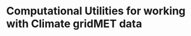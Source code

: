 # Computational Utilities for working with Climate gridMET data

<!-- TODO ->

[Documentation Home](home)


```{contents}
---
local:
---
```

## What is gridMET?

gridMET is a dataset of daily high-spatial resolution (~4-km, 1/24th degree)
surface meteorological data covering the contiguous US from 1979-yesterday.
The data are also known and cited as METDATA.

Executing pipelines from this package require a collection of shape files
corresponding to geographies for which data is aggregated
(for example, zip code areas or counties).

The data has to be placed in the following directory structure:
`${year}/${geo_type: zip|county|etc.}/${shape:point|polygon}/`

Which geography is used is defined by `geography` argument that defaults
to "zip". Only actually used geographies must have their shape files
for the years actually used.

## Using command line gridMET utility 

```
    usage: python -m dorieh.rasters.launcher [-h] --variable
                      {bi,erc,etr,fm100,fm1000,pet,pr,rmax,rmin,sph,srad,th,tmmn,tmmx,vpd,vs}
                      [{bi,erc,etr,fm100,fm1000,pet,pr,rmax,rmin,sph,srad,th,tmmn,tmmx,vpd,vs} ...]
                      [--strategy {default,all_touched,combined}]
                      [--destination DESTINATION] [--downloads DOWNLOADS]
                      [--geography GEOGRAPHY] [--shapes_dir SHAPES_DIR]
                      [--shapes [SHAPES [SHAPES ...]]]
    
    optional arguments:
      -h, --help            show this help message and exit
      --years [YEARS [YEARS ...]], -y [YEARS [YEARS ...]]
                            Year or list of years to download. For example, the
                            following argument: `-y 1992:1995 1998 1999 2011
                            2015:2017` will produce the following list:
                            [1992,1993,1994,1995,1998,1999,2011,2015,2016,2017] ,
                            default: 1990:2020
      --compress, -c        Use gzip compression for the result, default: True
      --variables {bi,erc,etr,fm100,fm1000,pet,pr,rmax,rmin,sph,srad,th,tmmn,tmmx,vpd,vs} [{bi,erc,etr,fm100,fm1000,pet,pr,rmax,rmin,sph,srad,th,tmmn,tmmx,vpd,vs} ...], --var {bi,erc,etr,fm100,fm1000,pet,pr,rmax,rmin,sph,srad,th,tmmn,tmmx,vpd,vs} [{bi,erc,etr,fm100,fm1000,pet,pr,rmax,rmin,sph,srad,th,tmmn,tmmx,vpd,vs} ...]
                            Gridmet bands or variables
      --strategy {default,all_touched,combined,downscale}, -s {default,all_touched,combined,downscale}
                            Rasterization Strategy, default: default
      --destination DESTINATION, --dest DESTINATION, -d DESTINATION
                            Destination directory for the processed files,
                            default: data/processed
      --raw_downloads RAW_DOWNLOADS
                            Directory for downloaded raw files, default:
                            data/downloads
      --geography {zip,county,custom}
                            The type of geographic area over which we aggregate
                            data, default: zip
      --shapes_dir SHAPES_DIR
                            Directory containing shape files for geographies.
                            Directory structure is expected to be:
                            .../${year}/${geo_type}/{point|polygon}/, default:
                            shapes
      --shapes [{point,polygon} [{point,polygon} ...]]
                            Type of shapes to aggregate over, default: ['polygon']
      --points POINTS       Path to CSV file containing points, default:
      --coordinates COORDINATES [COORDINATES ...], --xy COORDINATES [COORDINATES ...], --coord COORDINATES [COORDINATES ...]
                            Column names for coordinates, default:
      --metadata METADATA [METADATA ...], -m METADATA [METADATA ...], --meta METADATA [METADATA ...]
                            Column names for metadata, default:
```

## Example


```shell
python -u -m dorieh.rasters.launcher --var tmmx -y 2001 --shapes_dir shapes/zip_shape_files --strategy downscale
```

The results can be then found in `data/processed` folder

## Python modules

```{toctree}
---
maxdepth: 2
glob:
---
members/gridmet_tools
members/launcher
members/task
members/registry
```

## CWL pipelines and tools

```{toctree}
---
maxdepth: 2
glob:
---
pipeline/gridmet*
```
